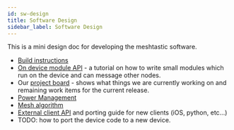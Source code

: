```yaml
---
id: sw-design
title: Software Design
sidebar_label: Software Design
---
```


This is a mini design doc for developing the meshtastic software.

- [Build instructions](/docs/developers/firmware/build-env)
- [On device module API](/docs/developers/firmware/module-api) - a tutorial on how to write small modules which run on the device and can message other nodes.
- Our [project board](https://github.com/orgs/meshtastic/projects/1) - shows what things we are currently working on and remaining work items for the current release.
- [Power Management](power.md)
- [Mesh algorithm](/docs/developers/firmware/mesh-alg)
- [External client API](/docs/developers/firmware/device-api) and porting guide for new clients (iOS, python, etc...)
- TODO: how to port the device code to a new device.
